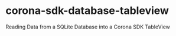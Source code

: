corona-sdk-database-tableview
=============================

Reading Data from a SQLite Database into a Corona SDK TableView
